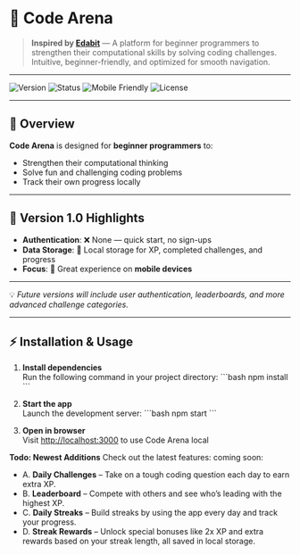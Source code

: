 # 🚀 Code Arena

> **Inspired by [Edabit](https://edabit.com/)** — A platform for beginner programmers to strengthen their computational skills by solving coding challenges.  
> Intuitive, beginner-friendly, and optimized for smooth navigation.

---

![Version](https://img.shields.io/badge/version-1.0-blue)
![Status](https://img.shields.io/badge/status-active-success)
![Mobile Friendly](https://img.shields.io/badge/mobile-friendly-brightgreen)
![License](https://img.shields.io/badge/license-MIT-yellow)

---

## 📌 Overview

**Code Arena** is designed for **beginner programmers** to:

- Strengthen their computational thinking
- Solve fun and challenging coding problems
- Track their own progress locally

---

## 📱 Version 1.0 Highlights

- **Authentication**: ❌ None — quick start, no sign-ups
- **Data Storage**: 💾 Local storage for XP, completed challenges, and progress
- **Focus**: 📲 Great experience on **mobile devices**

---

💡 *Future versions will include user authentication, leaderboards, and more advanced challenge categories.*

---

## ⚡ Installation & Usage

1. **Install dependencies**  
   Run the following command in your project directory:
   \`\`\`bash
   npm install
   \`\`\`

2. **Start the app**  
   Launch the development server:
   \`\`\`bash
   npm start
   \`\`\`

3. **Open in browser**  
   Visit [http://localhost:3000](http://localhost:3000) to use Code Arena local 

**Todo: Newest Additions**
Check out the latest features: coming soon:

- A. **Daily Challenges** – Take on a tough coding question each day to earn extra XP.
- B. **Leaderboard** – Compete with others and see who’s leading with the highest XP.
- C. **Daily Streaks** – Build streaks by using the app every day and track your progress.
- D. **Streak Rewards** – Unlock special bonuses like 2x XP and extra rewards based on your streak length, all saved in local storage.

